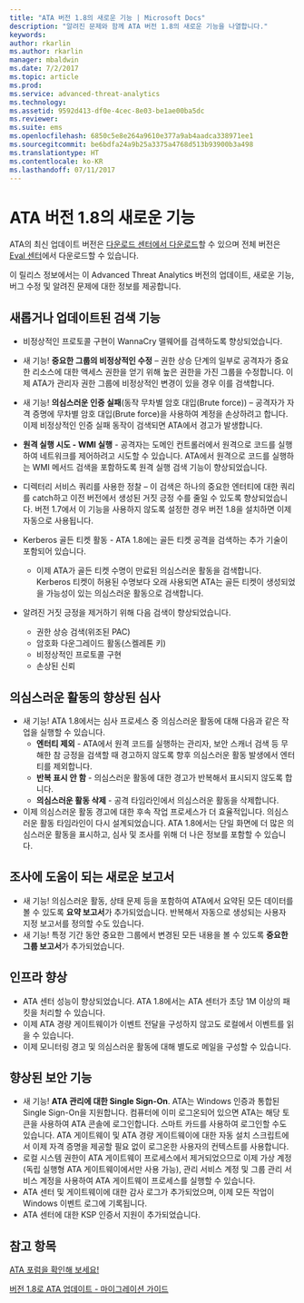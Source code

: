 ```yaml
---
title: "ATA 버전 1.8의 새로운 기능 | Microsoft Docs"
description: "알려진 문제와 함께 ATA 버전 1.8의 새로운 기능을 나열합니다."
keywords: 
author: rkarlin
ms.author: rkarlin
manager: mbaldwin
ms.date: 7/2/2017
ms.topic: article
ms.prod: 
ms.service: advanced-threat-analytics
ms.technology: 
ms.assetid: 9592d413-df0e-4cec-8e03-be1ae00ba5dc
ms.reviewer: 
ms.suite: ems
ms.openlocfilehash: 6850c5e8e264a9610e377a9ab4aadca338971ee1
ms.sourcegitcommit: be6bdfa24a9b25a3375a4768d513b93900b3a498
ms.translationtype: HT
ms.contentlocale: ko-KR
ms.lasthandoff: 07/11/2017
---
```

# ATA 버전 1.8의 새로운 기능
<a id="whats-new-in-ata-version-18" class="xliff"></a>

ATA의 최신 업데이트 버전은 [다운로드 센터에서 다운로드](https://www.microsoft.com/download/details.aspx?id=55536)할 수 있으며 전체 버전은 [Eval 센터](http://www.microsoft.com/evalcenter/evaluate-microsoft-advanced-threat-analytics)에서 다운로드할 수 있습니다.

이 릴리스 정보에서는 이 Advanced Threat Analytics 버전의 업데이트, 새로운 기능, 버그 수정 및 알려진 문제에 대한 정보를 제공합니다.



## 새롭거나 업데이트된 검색 기능
<a id="new--updated-detections" class="xliff"></a>

- 비정상적인 프로토콜 구현이 WannaCry 맬웨어를 검색하도록 향상되었습니다.

- 새 기능! **중요한 그룹의 비정상적인 수정** – 권한 상승 단계의 일부로 공격자가 중요한 리소스에 대한 액세스 권한을 얻기 위해 높은 권한을 가진 그룹을 수정합니다. 이제 ATA가 관리자 권한 그룹에 비정상적인 변경이 있을 경우 이를 검색합니다.
- 새 기능! **의심스러운 인증 실패**(동작 무차별 암호 대입(Brute force)) – 공격자가 자격 증명에 무차별 암호 대입(Brute force)을 사용하여 계정을 손상하려고 합니다. 이제 비정상적인 인증 실패 동작이 검색되면 ATA에서 경고가 발생합니다.   

- **원격 실행 시도 - WMI 실행** - 공격자는 도메인 컨트롤러에서 원격으로 코드를 실행하여 네트워크를 제어하려고 시도할 수 있습니다. ATA에서 원격으로 코드를 실행하는 WMI 메서드 검색을 포함하도록 원격 실행 검색 기능이 향상되었습니다.

- 디렉터리 서비스 쿼리를 사용한 정찰 – 이 검색은 하나의 중요한 엔터티에 대한 쿼리를 catch하고 이전 버전에서 생성된 거짓 긍정 수를 줄일 수 있도록 향상되었습니다. 버전 1.7에서 이 기능을 사용하지 않도록 설정한 경우 버전 1.8을 설치하면 이제 자동으로 사용됩니다.

- Kerberos 골든 티켓 활동 - ATA 1.8에는 골든 티켓 공격을 검색하는 추가 기술이 포함되어 있습니다.
    - 이제 ATA가 골든 티켓 수명이 만료된 의심스러운 활동을 검색합니다. Kerberos 티켓이 허용된 수명보다 오래 사용되면 ATA는 골든 티켓이 생성되었을 가능성이 있는 의심스러운 활동으로 검색합니다.
- 알려진 거짓 긍정을 제거하기 위해 다음 검색이 향상되었습니다.  
    - 권한 상승 검색(위조된 PAC) 
    - 암호화 다운그레이드 활동(스켈레톤 키)
    - 비정상적인 프로토콜 구현
    - 손상된 신뢰

## 의심스러운 활동의 향상된 심사
<a id="improved-triage-of-suspicious-activities" class="xliff"></a>

-   새 기능! ATA 1.8에서는 심사 프로세스 중 의심스러운 활동에 대해 다음과 같은 작업을 실행할 수 있습니다. 
    - **엔터티 제외** - ATA에서 원격 코드를 실행하는 관리자, 보안 스캐너 검색 등 무해한 참 긍정을 검색할 때 경고하지 않도록 향후 의심스러운 활동 발생에서 엔터티를 제외합니다.
    - **반복 표시 안 함** - 의심스러운 활동에 대한 경고가 반복해서 표시되지 않도록 합니다.
    - **의심스러운 활동 삭제** - 공격 타임라인에서 의심스러운 활동을 삭제합니다.
-   이제 의심스러운 활동 경고에 대한 후속 작업 프로세스가 더 효율적입니다. 의심스러운 활동 타임라인이 다시 설계되었습니다. ATA 1.8에서는 단일 화면에 더 많은 의심스러운 활동을 표시하고, 심사 및 조사를 위해 더 나은 정보를 포함할 수 있습니다. 

## 조사에 도움이 되는 새로운 보고서
<a id="new-reports-to-help-you-investigate" class="xliff"></a> 
-   새 기능! 의심스러운 활동, 상태 문제 등을 포함하여 ATA에서 요약된 모든 데이터를 볼 수 있도록 **요약 보고서**가 추가되었습니다. 반복해서 자동으로 생성되는 사용자 지정 보고서를 정의할 수도 있습니다.
-   새 기능! 특정 기간 동안 중요한 그룹에서 변경된 모든 내용을 볼 수 있도록 **중요한 그룹 보고서**가 추가되었습니다.


## 인프라 향상
<a id="infrastructure-improvements" class="xliff"></a>

-   ATA 센터 성능이 향상되었습니다. ATA 1.8에서는 ATA 센터가 초당 1M 이상의 패킷을 처리할 수 있습니다.
-   이제 ATA 경량 게이트웨이가 이벤트 전달을 구성하지 않고도 로컬에서 이벤트를 읽을 수 있습니다.
-   이제 모니터링 경고 및 의심스러운 활동에 대해 별도로 메일을 구성할 수 있습니다.

## 향상된 보안 기능
<a id="security-improvements" class="xliff"></a>

-   새 기능! **ATA 관리에 대한 Single Sign-On**. ATA는 Windows 인증과 통합된 Single Sign-On을 지원합니다. 컴퓨터에 이미 로그온되어 있으면 ATA는 해당 토큰을 사용하여 ATA 콘솔에 로그인합니다. 스마트 카드를 사용하여 로그인할 수도 있습니다. ATA 게이트웨이 및 ATA 경량 게이트웨이에 대한 자동 설치 스크립트에서 이제 자격 증명을 제공할 필요 없이 로그온한 사용자의 컨텍스트를 사용합니다.
-   로컬 시스템 권한이 ATA 게이트웨이 프로세스에서 제거되었으므로 이제 가상 계정(독립 실행형 ATA 게이트웨이에서만 사용 가능), 관리 서비스 계정 및 그룹 관리 서비스 계정을 사용하여 ATA 게이트웨이 프로세스를 실행할 수 있습니다.   
-   ATA 센터 및 게이트웨이에 대한 감사 로그가 추가되었으며, 이제 모든 작업이 Windows 이벤트 로그에 기록됩니다.
-   ATA 센터에 대한 KSP 인증서 지원이 추가되었습니다.




## 참고 항목
<a id="see-also" class="xliff"></a>
[ATA 포럼을 확인해 보세요!](https://social.technet.microsoft.com/Forums/security/home?forum=mata)

[버전 1.8로 ATA 업데이트 - 마이그레이션 가이드](ata-update-1.8-migration-guide.md)

